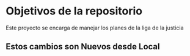 # Objetivos de la repositorio

Este proyecto se encarga de manejar los planes de la liga de la justicia


## Estos cambios son Nuevos desde Local
